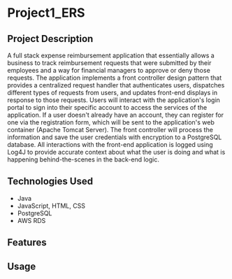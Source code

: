 # Project1_ERS #

## Project Description ##  
A full stack expense reimbursement application that essentially allows a business to track reimbursement requests that were submitted by their employees and a way for financial managers to approve or deny those requests. The application implements a front controller design pattern that provides a centralized request handler that authenticates users, dispatches different types of requests from users, and updates front-end displays in response to those requests. Users will interact with the application's login portal to sign into their specific account to access the services of the application. If a user doesn't already have an account, they can register for one via the registration form, which will be sent to the application's web container (Apache Tomcat Server). The front controller will process the information and save the user credentials with encryption to a PostgreSQL database. All interactions with the front-end application is logged using Log4J to provide accurate context about what the user is doing and what is happening behind-the-scenes in the back-end logic.  

## Technologies Used ##  
* Java
* JavaScript, HTML, CSS
* PostgreSQL
* AWS RDS

## Features ##

## Usage ##
